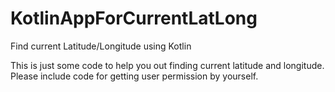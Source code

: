 # KotlinAppForCurrentLatLong
Find current Latitude/Longitude using Kotlin

This is just some code to help you out finding current latitude and longitude. Please include code for getting user permission by yourself.
